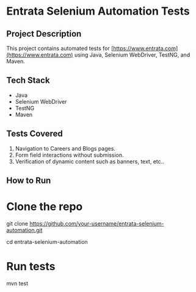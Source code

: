 # Entrata Selenium Automation Tests

## Project Description
This project contains automated tests for [https://www.entrata.com](https://www.entrata.com) using Java, Selenium WebDriver, TestNG, and Maven.

## Tech Stack
- Java
- Selenium WebDriver
- TestNG
- Maven

## Tests Covered
1. Navigation to Careers and Blogs pages.
2. Form field interactions without submission.
3. Verification of dynamic content such as banners, text, etc..


## How to Run
# Clone the repo

git clone https://github.com/your-username/entrata-selenium-automation.git

cd entrata-selenium-automation

# Run tests
mvn test
